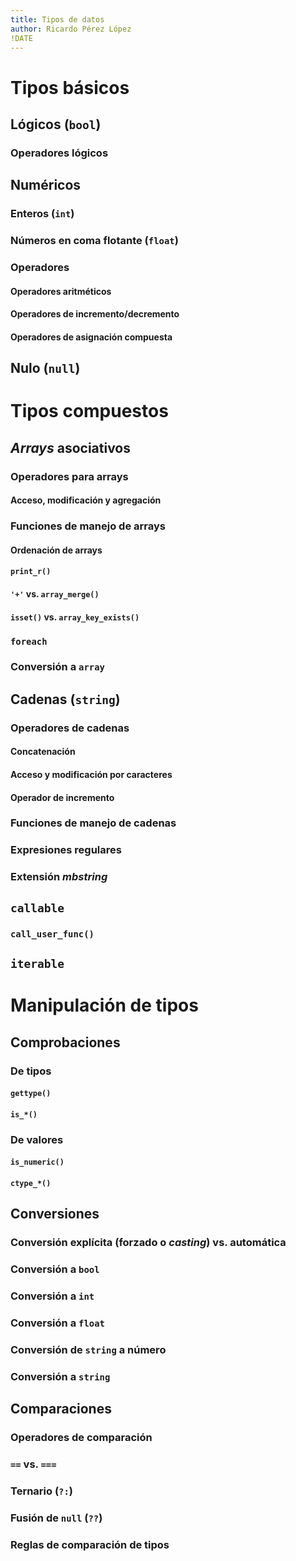 ```yaml
---
title: Tipos de datos
author: Ricardo Pérez López
!DATE
---
```


# Tipos básicos

## Lógicos (`bool`)

### Operadores lógicos

## Numéricos

### Enteros (`int`)

### Números en coma flotante (`float`)

### Operadores

#### Operadores aritméticos

#### Operadores de incremento/decremento

#### Operadores de asignación compuesta

## Nulo (`null`)

# Tipos compuestos

## *Arrays* asociativos

### Operadores para arrays

#### Acceso, modificación y agregación

### Funciones de manejo de arrays

#### Ordenación de arrays

#### `print_r()`

#### `'+'` vs. `array_merge()`

#### `isset()` vs. `array_key_exists()`

### `foreach`

### Conversión a `array`

## Cadenas (`string`)

### Operadores de cadenas

#### Concatenación

#### Acceso y modificación por caracteres

#### Operador de incremento

### Funciones de manejo de cadenas

### Expresiones regulares

### Extensión *mbstring*

## `callable`

### `call_user_func()`

## `iterable`

# Manipulación de tipos

## Comprobaciones

### De tipos

#### `gettype()`

#### `is_*()`

### De valores

#### `is_numeric()`

#### `ctype_*()`

## Conversiones

### Conversión explícita (forzado o *casting*) vs. automática

### Conversión a `bool`

### Conversión a `int`

### Conversión a `float`

### Conversión de `string` a número

### Conversión a `string`

## Comparaciones

### Operadores de comparación

### `==` vs. `===`

### Ternario (`?:`)

### Fusión de `null` (`??`)

### Reglas de comparación de tipos


